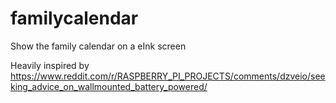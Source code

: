# familycalendar

Show the family calendar on a eInk screen

Heavily inspired by https://www.reddit.com/r/RASPBERRY_PI_PROJECTS/comments/dzveio/seeking_advice_on_wallmounted_battery_powered/
